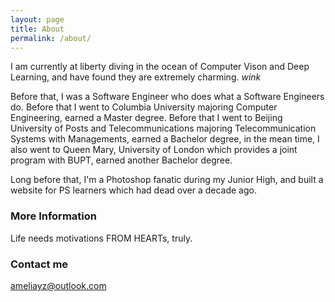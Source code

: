 ```yaml
---
layout: page
title: About
permalink: /about/
---
```


I am currently at liberty diving in the ocean of Computer Vison and Deep Learning, and have found they are extremely charming. *wink* 

Before that, I was a Software Engineer who does what a Software Engineers do. 
Before that I went to Columbia University majoring Computer Engineering, earned a Master degree.
Before that I went to Beijing University of Posts and Telecommunications majoring Telecommunication Systems with Managements, earned a Bachelor degree, in the mean time, I also went to Queen Mary, University of London which provides a joint program with BUPT, earned another Bachelor degree.

Long before that, I'm a Photoshop fanatic during my Junior High, and built a website for PS learners which had dead over a decade ago. 


### More Information

Life needs motivations FROM HEARTs, truly.

### Contact me

[ameliayz@outlook.com](mailto:ameliayz@outlook.com)